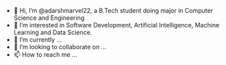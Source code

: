 - 👋 Hi, I’m @adarshmarvel22, a B.Tech student doing major in Computer Science and Engineering
- 👀 I’m interested in Software Development, Artificial Intelligence, Machine Learning and Data Science.
- 🌱 I’m currently ...
- 💞️ I’m looking to collaborate on ...
- 📫 How to reach me ...

<!---
adarshmarvel22/adarshmarvel22 is a ✨ special ✨ repository because its `README.md` (this file) appears on your GitHub profile.
You can click the Preview link to take a look at your changes.
--->
